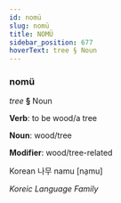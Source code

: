 ```yaml
---
id: nomü
slug: nomü
title: NOMÜ
sidebar_position: 677
hoverText: tree § Noun
---
```


### nomü

*tree* **§** Noun

**Verb**: to be wood/a tree

**Noun**: wood/tree

**Modifier**: wood/tree-related

Korean 나무 namu [na̠mu]

*Koreic Language Family*
